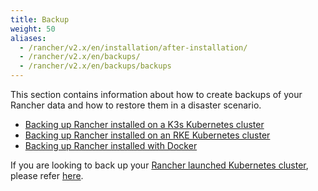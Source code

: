 ```yaml
---
title: Backup
weight: 50
aliases:
  - /rancher/v2.x/en/installation/after-installation/
  - /rancher/v2.x/en/backups/
  - /rancher/v2.x/en/backups/backups
---
```

This section contains information about how to create backups of your Rancher data and how to restore them in a disaster scenario.

- [Backing up Rancher installed on a K3s Kubernetes cluster](./k3s-backups)
- [Backing up Rancher installed on an RKE Kubernetes cluster](./ha-backups/)
- [Backing up Rancher installed with Docker]({{<baseurl>}}/rancher/v2.x/en/backups/docker-installs/docker-backups)

If you are looking to back up your [Rancher launched Kubernetes cluster]({{<baseurl>}}/rancher/v2.x/en/cluster-provisioning/rke-clusters/), please refer [here]({{<baseurl>}}/rancher/v2.x/en/cluster-admin/backing-up-etcd/).

